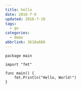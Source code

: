 ```yaml
---
title: hello
date: 2016-7-9
updated: 2016-7-10
tags:
  - go
categories:
  - demo
abbrlink: 3610a686
---
```


```golang
package main

import "fmt"

func main() {
    fmt.Println("Hello, World!")
} 
```
